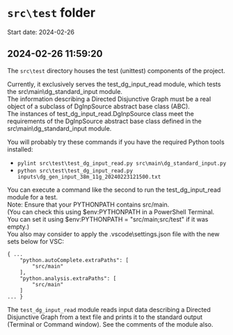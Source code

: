 
# `src\test` folder

Start date: 2024-02-26

## 2024-02-26 11:59:20

The `src\test` directory houses the test (unittest) components of the project.

Currently, it exclusively serves the test_dg_input_read module,
which tests the src\main\dg_standard_input module.  
The information describing a Directed Disjunctive Graph must be
a real object of a subclass of DgInpSource abstract base class (ABC).  
The instances of test_dg_input_read.DgInpSource class meet
the requirements of the DgInpSource abstract base class defined in the
src\main\dg_standard_input module.  

You will probably try these commands if you have the required Python tools installed:

- `pylint src\test\test_dg_input_read.py src\main\dg_standard_input.py`
- `python src\test\test_dg_input_read.py inputs\dg_gen_input_38m_11g_20240223121500.txt`

You can execute a command like the second to run the test_dg_input_read module for a test.  
Note: Ensure that your PYTHONPATH contains src/main.  
(You can check this using $env:PYTHONPATH in a PowerShell Terminal.  
You can set it using $env:PYTHONPATH = "src/main;src/test" if it was empty.)  
You also may consider to apply the .vscode\settings.json file with the new sets below for VSC:

    { ...
        "python.autoComplete.extraPaths": [
            "src/main"
        ],
        "python.analysis.extraPaths": [
            "src/main"
        ]
    ... }

The `test_dg_input_read` module reads input data describing a Directed Disjunctive Graph
from a text file and prints it to the standard output (Terminal or Command window).
See the comments of the module also.
